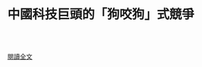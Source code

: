 # 中國科技巨頭的「狗咬狗」式競爭

<!--more-->
<!--216-->
<br><br/>


[閱讀全文](https://cn.nytimes.com/business/20210429/china-internet-monopoly-online/zh-hant/)

